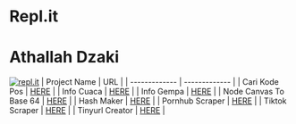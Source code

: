 # Repl.it
# Athallah Dzaki

[![repl.it](https://cdn.freebiesupply.com/logos/large/2x/replit-logo-png-transparent.png)](https://repl.it)
| Project Name | URL |
| ------------- | ------------- |
| Cari Kode Pos  | [HERE](https://repl.it/@AthallahDzaki/CariKodePos) |
| Info Cuaca  | [HERE](https://repl.it/@AthallahDzaki/InfoCuaca) |
| Info Gempa  | [HERE](https://repl.it/@AthallahDzaki/BMKGScraperGempa) |
| Node Canvas To Base 64  | [HERE](https://repl.it/@AthallahDzaki/Node-Canvas-To-Base-64) |
| Hash Maker  | [HERE](https://repl.it/@AthallahDzaki/Hash-Maker) |
| Pornhub Scraper  | [HERE](https://repl.it/@AthallahDzaki/PornhubScraper) |
| Tiktok Scraper  | [HERE](https://repl.it/@AthallahDzaki/TiktokScraper) |
| Tinyurl Creator  | [HERE](https://repl.it/@AthallahDzaki/Tinyurl-Creator) |

